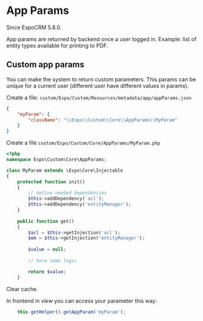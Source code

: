 # App Params

Since EspoCRM 5.8.0.

App params are returned by backend once a user logged in. Example: list of entity types available for printing to PDF.

## Custom app params

You can make the system to return custom parameters. This params can be unique for a current user (different user have different values in params).

Create a file: `custom/Espo/Custom/Resources/metadata/app/appParams.json`

```json
{
    "myParam": {
        "className": "\\Espo\\Custom\\Core\\AppParams\\MyParam"
    }
}
```

Create a file `custom/Espo/Custom/Core/AppParams/MyParam.php`

```php
<?php
namespace Espo\Custom\Core\AppParams;

class MyParam extends \Espo\Core\Injectable
{
    protected function init()
    {
        // define needed dependencies
        $this->addDependency('acl');
        $this->addDependency('entityManager');
    }
    
    public function get()
    {
        $acl = $this->getInjection('acl');
        $em = $this->getInjection('entityManager');
        
        $value = null;
        
        // here some logic

        return $value;
    }
```

Clear cache.

In frontend in *view* you can access your parameter this way:

```js
    this.getHelper().getAppParam('myParam');

```
